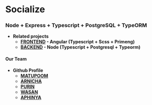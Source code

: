 # Socialize
### Node + Express + Typescript + PostgreSQL + TypeORM


* **Related projects**
  * **[FRONTEND](https://github.com/Perth27413/Socialize-Frontend) - Angular (Typescript + Scss + Primeng)**
  * **[BACKEND](https://github.com/Perth27413/Socialize-Backend) - Node (Typescript + Postgresql + Typeorm)**

#### Our Team
* **Github Profile**
  * **[MATUPOOM](https://github.com/Perth27413)**
  * **[ARNICHA](https://github.com/Arnicha)**
  * **[PURIN](https://github.com/CN164)**
  * **[WASAN](https://github.com/MEEN15361)**
  * **[APHINYA](https://github.com/at-praew)**
